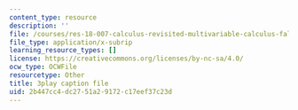 ```yaml
---
content_type: resource
description: ''
file: /courses/res-18-007-calculus-revisited-multivariable-calculus-fall-2011/2b447cc4dc2751a29172c17eef37c23d_2PpgEtgovN0.vtt
file_type: application/x-subrip
learning_resource_types: []
license: https://creativecommons.org/licenses/by-nc-sa/4.0/
ocw_type: OCWFile
resourcetype: Other
title: 3play caption file
uid: 2b447cc4-dc27-51a2-9172-c17eef37c23d
---
```

